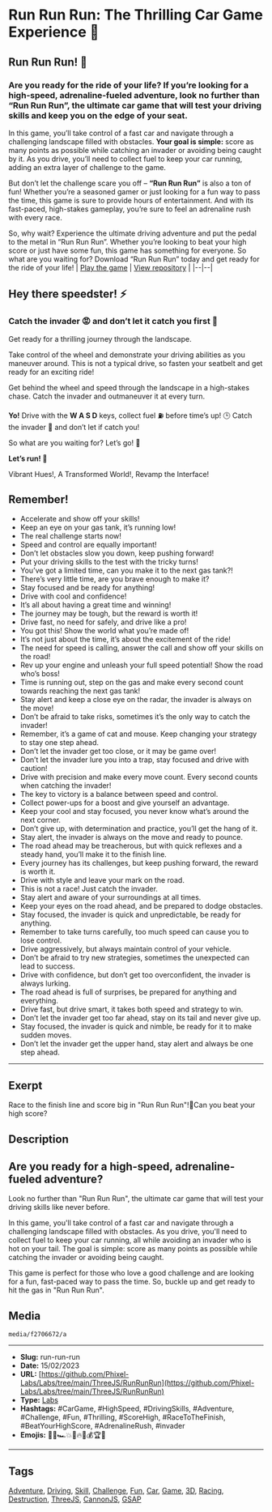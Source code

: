 # Run Run Run: The Thrilling Car Game Experience 🚗
## Run Run Run! 🚗
### Are you ready for the ride of your life? If you’re looking for a high-speed, adrenaline-fueled adventure, look no further than **“Run Run Run”**, the ultimate car game that will test your driving skills and keep you on the edge of your seat.

In this game, you’ll take control of a fast car and navigate through a challenging landscape filled with obstacles. **Your goal is simple:** score as many points as possible while catching an invader or avoiding being caught by it. As you drive, you’ll need to collect fuel to keep your car running, adding an extra layer of challenge to the game.

But don’t let the challenge scare you off – **“Run Run Run”** is also a ton of fun! Whether you’re a seasoned gamer or just looking for a fun way to pass the time, this game is sure to provide hours of entertainment. And with its fast-paced, high-stakes gameplay, you’re sure to feel an adrenaline rush with every race.

So, why wait? Experience the ultimate driving adventure and put the pedal to the metal in “Run Run Run”. Whether you’re looking to beat your high score or just have some fun, this game has something for everyone. So what are you waiting for? Download “Run Run Run” today and get ready for the ride of your life!
| [Play the game](https://phixel.net/labs/ThreeJS/RunRunRun) | [View repository](https://github.com/Phixel-Labs/Labs/tree/main/ThreeJS/RunRunRun) |
|--|--|

## Hey there speedster! ⚡

### Catch the invader 😡 and don’t let it catch you first 🏅

Get ready for a thrilling journey through the landscape.

Take control of the wheel and demonstrate your driving abilities as you maneuver around. This is not a typical drive, so fasten your seatbelt and get ready for an exciting ride!

Get behind the wheel and speed through the landscape in a high-stakes chase. Catch the invader and outmaneuver it at every turn.

**Yo!** Drive with the **W A S D** keys, collect fuel ⛽ before time’s up! 🕒 Catch the invader 👿 and don’t let if catch you!

So what are you waiting for? Let’s go! 🏁

**Let’s run! 🥇**

Vibrant Hues!, A Transformed World!, Revamp the Interface!

## Remember!

- Accelerate and show off your skills!
- Keep an eye on your gas tank, it’s running low!
- The real challenge starts now!
- Speed and control are equally important!
- Don’t let obstacles slow you down, keep pushing forward!
- Put your driving skills to the test with the tricky turns!
- You’ve got a limited time, can you make it to the next gas tank?!
- There’s very little time, are you brave enough to make it?
- Stay focused and be ready for anything!
- Drive with cool and confidence!
- It’s all about having a great time and winning!
- The journey may be tough, but the reward is worth it!
- Drive fast, no need for safely, and drive like a pro!
- You got this! Show the world what you’re made of!
- It’s not just about the time, it’s about the excitement of the ride!
- The need for speed is calling, answer the call and show off your skills on the road!
- Rev up your engine and unleash your full speed potential! Show the road who’s boss!
- Time is running out, step on the gas and make every second count towards reaching the next gas tank!
- Stay alert and keep a close eye on the radar, the invader is always on the move!
- Don’t be afraid to take risks, sometimes it’s the only way to catch the invader!
- Remember, it’s a game of cat and mouse. Keep changing your strategy to stay one step ahead.
- Don’t let the invader get too close, or it may be game over!
- Don’t let the invader lure you into a trap, stay focused and drive with caution!
- Drive with precision and make every move count. Every second counts when catching the invader!
- The key to victory is a balance between speed and control.
- Collect power-ups for a boost and give yourself an advantage.
- Keep your cool and stay focused, you never know what’s around the next corner.
- Don’t give up, with determination and practice, you’ll get the hang of it.
- Stay alert, the invader is always on the move and ready to pounce.
- The road ahead may be treacherous, but with quick reflexes and a steady hand, you’ll make it to the finish line.
- Every journey has its challenges, but keep pushing forward, the reward is worth it.
- Drive with style and leave your mark on the road.
- This is not a race! Just catch the invader.
- Stay alert and aware of your surroundings at all times.
- Keep your eyes on the road ahead, and be prepared to dodge obstacles.
- Stay focused, the invader is quick and unpredictable, be ready for anything.
- Remember to take turns carefully, too much speed can cause you to lose control.
- Drive aggressively, but always maintain control of your vehicle.
- Don’t be afraid to try new strategies, sometimes the unexpected can lead to success.
- Drive with confidence, but don’t get too overconfident, the invader is always lurking.
- The road ahead is full of surprises, be prepared for anything and everything.
- Drive fast, but drive smart, it takes both speed and strategy to win.
- Don’t let the invader get too far ahead, stay on its tail and never give up.
- Stay focused, the invader is quick and nimble, be ready for it to make sudden moves.
- Don’t let the invader get the upper hand, stay alert and always be one step ahead.
------------
## Exerpt
Race to the finish line and score big in "Run Run Run"!💨Can you beat your high score?
## Description
## Are you ready for a high-speed, adrenaline-fueled adventure?
Look no further than "Run Run Run", the ultimate car game that will test your driving skills like never before.

In this game, you'll take control of a fast car and navigate through a challenging landscape filled with obstacles. As you drive, you'll need to collect fuel to keep your car running, all while avoiding an invader who is hot on your tail. The goal is simple: score as many points as possible while catching the invader or avoiding being caught.

This game is perfect for those who love a good challenge and are looking for a fun, fast-paced way to pass the time. So, buckle up and get ready to hit the gas in "Run Run Run".
## Media
	media/f2706672/a

------------
- **Slug:** run-run-run
- **Date:** 15/02/2023
- **URL:** [https://github.com/Phixel-Labs/Labs/tree/main/ThreeJS/RunRunRun](https://github.com/Phixel-Labs/Labs/tree/main/ThreeJS/RunRunRun)
- **Type:** [Labs](#labs)
- **Hashtags:** #CarGame, #HighSpeed, #DrivingSkills, #Adventure, #Challenge, #Fun, #Thrilling, #ScoreHigh, #RaceToTheFinish, #BeatYourHighScore, #AdrenalineRush, #invader
- **Emojis:** 🚗💨🏎️💥🏁🔥💪💰🏆👊

------------
## Tags
[Adventure](#adventure), [Driving](#driving), [Skill](#skill), [Challenge](#challenge), [Fun](#fun), [Car](#car), [Game](#game), [3D](#3d), [Racing](#racing), [Destruction](#destruction), [ThreeJS](#threejs), [CannonJS](#cannonjs), [GSAP](#gsap)
